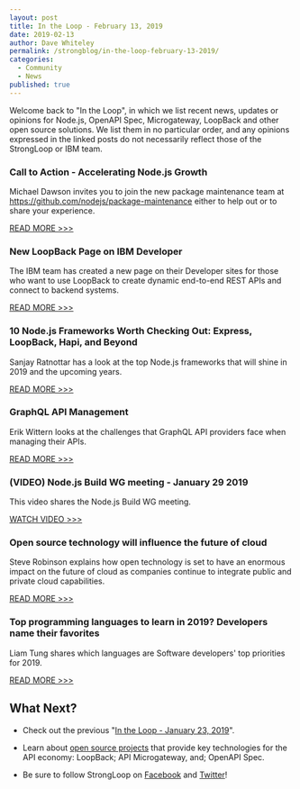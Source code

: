 ```yaml
---
layout: post
title: In the Loop - February 13, 2019
date: 2019-02-13
author: Dave Whiteley
permalink: /strongblog/in-the-loop-february-13-2019/
categories:
  - Community
  - News
published: true
---
```


Welcome back to "In the Loop", in which we list recent news, updates or opinions for Node.js, OpenAPI Spec, Microgateway, LoopBack and other open source solutions. We list them in no particular order, and any opinions expressed in the linked posts do not necessarily reflect those of the StrongLoop or IBM team.
<!--more-->

### Call to Action - Accelerating Node.js Growth

Michael Dawson invites you to join the new package maintenance team at https://github.com/nodejs/package-maintenance either to help out or to share your experience.

[READ MORE >>>](https://medium.com/@nodejs/call-to-action-accelerating-node-js-growth-e4862bee2919)

### New LoopBack Page on IBM Developer

The IBM team has created a new page on their Developer sites for those who want to use LoopBack to create dynamic end-to-end REST APIs and connect to backend systems.

[READ MORE >>>](https://developer.ibm.com/open/projects/loopback/)

### 10 Node.js Frameworks Worth Checking Out: Express, LoopBack, Hapi, and Beyond

Sanjay Ratnottar has a look at the top Node.js frameworks that will shine in 2019 and the upcoming years.

[READ MORE >>>](https://medium.freecodecamp.org/10-node-js-frameworks-worth-checking-out-express-loopback-hapi-and-beyond-7b537b590f89)

### GraphQL API Management 

Erik Wittern looks at the challenges that GraphQL API providers face when managing their APIs. 

[READ MORE >>>](https://www.ibm.com/blogs/research/2019/02/graphql-api-management/)

### (VIDEO) Node.js Build WG meeting - January 29 2019
 
This video shares the Node.js Build WG meeting. 

[WATCH VIDEO >>>](https://www.youtube.com/watch?v=ARwP_S6WhPU)

### Open source technology will influence the future of cloud

Steve Robinson explains how open technology is set to have an enormous impact on the future of cloud as companies continue to integrate public and private cloud capabilities.

[READ MORE >>>](https://www.businessinsider.com/sc/open-source-technology-future-of-cloud-2019-1/)

### Top programming languages to learn in 2019? Developers name their favorites

Liam Tung shares which languages are Software developers' top priorities for 2019.

[READ MORE >>>](https://www.zdnet.com/article/top-programming-languages-to-learn-in-2019-developers-name-their-favorites/)

## What Next?

* Check out the previous "[In the Loop - January 23, 2019](https://strongloop.com/strongblog/in-the-loop-january-23-2019/)".

* Learn about [open source projects](https://strongloop.com/projects/) that provide key technologies for the API economy: LoopBack; API Microgateway, and; OpenAPI Spec. 

* Be sure to follow StrongLoop on [Facebook](https://www.facebook.com/strongloop/) and [Twitter](https://twitter.com/StrongLoop)!
